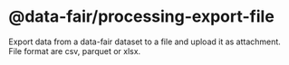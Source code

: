 # @data-fair/processing-export-file
Export data from a data-fair dataset to a file and upload it as attachment.
File format are csv, parquet or xlsx.

